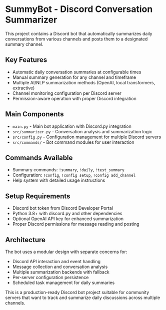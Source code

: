 # SummyBot - Discord Conversation Summarizer

This project contains a Discord bot that automatically summarizes daily conversations from various channels and posts them to a designated summary channel.

## Key Features
- Automatic daily conversation summaries at configurable times
- Manual summary generation for any channel and timeframe
- Multiple AI/NLP summarization methods (OpenAI, local transformers, extractive)
- Channel monitoring configuration per Discord server
- Permission-aware operation with proper Discord integration

## Main Components
- `main.py` - Main bot application with Discord.py integration
- `src/summarizer.py` - Conversation analysis and summarization logic
- `src/config.py` - Configuration management for multiple Discord servers
- `src/commands/` - Bot command modules for user interaction

## Commands Available
- Summary commands: `!summary`, `!daily`, `!test_summary`
- Configuration: `!config`, `!config setup`, `!config add_channel`
- Help system with detailed usage instructions

## Setup Requirements
- Discord bot token from Discord Developer Portal
- Python 3.8+ with discord.py and other dependencies
- Optional OpenAI API key for enhanced summarization
- Proper Discord permissions for message reading and posting

## Architecture
The bot uses a modular design with separate concerns for:
- Discord API interaction and event handling
- Message collection and conversation analysis  
- Multiple summarization backends with fallback
- Per-server configuration persistence
- Scheduled task management for daily summaries

This is a production-ready Discord bot project suitable for community servers that want to track and summarize daily discussions across multiple channels.
